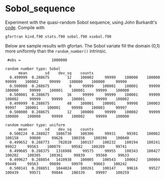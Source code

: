 # Sobol_sequence
Experiment with the quasi-random Sobol sequence, using John Burkardt's [code](https://people.sc.fsu.edu/~jburkardt/f_src/sobol/sobol.html). Compile with

`gfortran kind.f90 stats.f90 sobol.f90 xsobol.f90`

Below are sample results with gfortan. The Sobol variate fill the domain (0,1) more uniformly than the `random_number()` intrinsic.

```
 #obs =              1000000

random number type: Sobol  
      mean        sd    dev_sq    counts
  0.499999  0.288675        12    100002     99999    100000    100000     99999    100002     99999    100000    100000     99999
  0.500000  0.288675         8     99999    100001    100001     99999    100000     99999    100001    100001     99999    100000
  0.500001  0.288675        16     99999     99999    100001     99999    100002     99999     99999    100001     99999    100002
  0.499999  0.288675        48    100001    100001     99998    100003     99997    100001    100001     99998    100003     99997
  0.500000  0.288675        12    100000     99999    100002     99999    100000    100000     99999    100002     99999    100000

random number type: uniform
      mean        sd    dev_sq    counts
  0.500224  0.288827   1086730    100306     99931     99301    100082    100158     99800     99626    100358    100398    100040
  0.499652  0.288773    702810    100157    100232    100194    100241     99922     99563    100079     99582    100289     99741
  0.499685  0.288375   1316988     99575     99955    100343    100427    100202    100305    100361     99839     99360     99633
  0.499627  0.288854   1410938    100005    100543    100662    100004     99449     99563     99899     99970     99663    100242
  0.500141  0.288851   1044024    100261    100147     99616     99527    100439     99571     99844    100339     99997    100259
```
